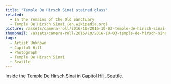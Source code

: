 ```yaml
---
title: "Temple De Hirsch Sinai stained glass"
related:
  - In the remains of the Old Sanctuary
  - Temple De Hirsch Sinai (en.wikipedia.org)
picture: /assets/camera-roll/2016/10/2016-10-03-temple-de-hirsch-sinai-stained-glass/2016-10-03-temple-de-hirsch-sinai-stained-glass.jpg
thumbnail: /assets/camera-roll/2016/10/2016-10-03-temple-de-hirsch-sinai-stained-glass/2016-10-03-temple-de-hirsch-sinai-stained-glass-thumbnail.jpg
tags:
  - Artist Unknown
  - Capitol Hill
  - Photograph
  - Temple De Hirsch Sinai
  - Seattle
---
```


Inside the [Temple De Hirsch Sinai](https://en.wikipedia.org/wiki/Temple_De_Hirsch_Sinai) in [Capitol Hill, Seattle](https://en.wikipedia.org/wiki/Capitol_Hill,_Seattle).